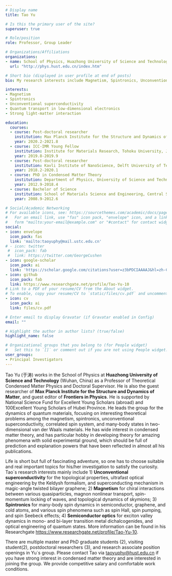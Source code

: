 ```yaml
---
# Display name
title: Tao Yu

# Is this the primary user of the site?
superuser: true

# Role/position
role: Professor, Group Leader

# Organizations/Affiliations
organizations:
- name: School of Physics, Huazhong University of Science and Technology
  url: "http://phys.hust.edu.cn/index.htm"

# Short bio (displayed in user profile at end of posts)
bio: My research interests include Magnetism, Spintronics, Unconventional superconductivity, Quantum transport in low dimensional electronics, and Strong light-matter interaction.

interests:
- Magnetism
- Spintronics
- Unconventional superconductivity
- Quantum transport in low-dimensional electronics
- Strong light-matter interaction

education:
  courses:
  - course: Post-doctoral researcher 
    institution: Max Planck Institute for the Structure and Dynamics of Matter, Germany
    year: 2020.2-2021.8
  - course: ICC-IMR Young Fellow 
    institution: Institute for Materials Research, Tohoku University, Japan 
    year: 2019.8-2019.9
  - course: Post-doctoral researcher
    institution: Kavli Institute of NanoScience, Delft University of Technology, the Netherlands
    year: 2018.2-2020.1
  - course: PhD in Condensed Matter Theory
    institution: Department of Physics, University of Science and Technology of China
    year: 2012.9-2018.4
  - course: Bachelor of Science 
    institution: School of Materials Science and Engineering, Central South University   
    year: 2008.9-2012.6

# Social/Academic Networking
# For available icons, see: https://sourcethemes.com/academic/docs/page-builder/#icons
#   For an email link, use "fas" icon pack, "envelope" icon, and a link in the
#   form "mailto:your-email@example.com" or "#contact" for contact widget.
social:
- icon: envelope
  icon_pack: fas
  link: 'mailto:taoyuphy@mail.ustc.edu.cn'
# - icon: twitter
 #  icon_pack: fab
 #  link: https://twitter.com/GeorgeCushen
- icon: google-scholar
  icon_pack: ai
  link: 'https://scholar.google.com/citations?user=z3bPDCIAAAAJ&hl=zh-CN'
- icon: github
  icon_pack: fab
  link: https://www.researchgate.net/profile/Tao-Yu-10
# Link to a PDF of your resume/CV from the About widget.
# To enable, copy your resume/CV to `static/files/cv.pdf` and uncomment the lines below.
- icon: cv
  icon_pack: ai
  link: files/cv.pdf

# Enter email to display Gravatar (if Gravatar enabled in Config)
email: ""

# Highlight the author in author lists? (true/false)
highlight_name: false

# Organizational groups that you belong to (for People widget)
#   Set this to `[]` or comment out if you are not using People widget.
user_groups:
- Principal Investigators
---
```

Tao Yu (于涛) works in the School of Physics at **Huazhong University of Science and Technology** (Wuhan, China) as a Professor of Theoretical Condensed Matter Physics and Doctoral Supervisor. He is also the guest researcher of **Max Planck Institute for the Structure and Dynamics of Matter**, and guest editor of **Frontiers in Physics**. He is supported by National Science Fund for Excellent Young Scholars (abroad) and 100Excellent Young Scholars of Hubei Province. He leads the group for the dynamics of quantum materials, focusing on interesting theoretical problems among the magnetism, spintronics, unconventional superconductivity, correlated spin system, and many-body states in two-dimensional van der Waals materials. He has wide interest in condensed matter theory, and has particular hobby in developing theory for amazing phenomena with solid experimental ground, which should be full of prediction and explanation powers that have been reflected in almost all his publications. 

Life is short but full of fascinating adventure, so one has to choose suitable and real important topics for his/her investigation to satisfy the curiosity. Tao`s research interests mainly include 1) **Unconventional superconductivity** for the topological properties, ultrafast optical engineering by the Keldysh formalism, and superconducting mechanism in magic-angle twisted bilayer graphene; 2) **Magnetism** for chiral interactions between various quasiparticles, magnon nonlinear transport, spin-momentum locking of waves, and topological dynamics of skymions; 3) **Spintronics** for many-body spin dynamics in semiconductor, graphene, and cold atoms, and various spin phenomena such as spin Hall, spin pumping, and spin Seebeck effects; 4) **Semiconductor optics** for exciton valley dynamics in mono- and bi-layer transition metal dichalcogenides, and optical engineering of quantum states. More information can be found in his Researchgate https://www.researchgate.net/profile/Tao-Yu-10.


There are multiple master and PhD graduate students (2), visiting student(2), postdoctoral researchers (3), and research associate position openings in Yu`s group. Please contact Tao via taoyuphy@hust.edu.cn if you have strong interest in condensed matter theory and are interested in joining the group. We provide competitive salary and comfortable work conditions.
